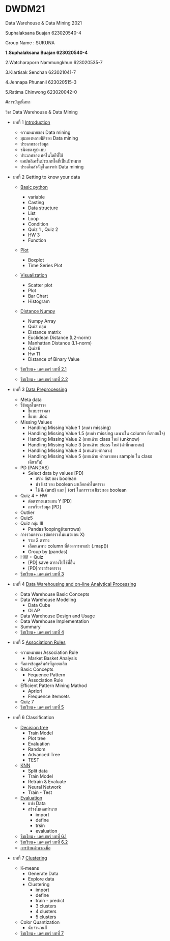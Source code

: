# DWDM21
Data Warehouse &amp; Data Mining 2021

Suphalaksana Buajan  623020540-4

Group Name : SUKUNA 

**1.Suphalaksana Buajan  623020540-4**

2.Watcharaporn Nammungkhun 623020535-7

3.Kiartisak Senchan    623021041-7

4.Jennapa Phunanil  623020515-3

5.Ratima Chinwong 623020042-0

#สารบัญเนิ้อหา

วิชา Data Warehouse & Data Mining 

* บทที่ 1 [Introduction](https://github.com/suphalaksana/DWDM21/blob/main/Chapter-1.pdf)
 
     * ความหมายของ Data mining
     * มุมมองหลายมิติของ Data mining
     * ประเภทของข้อมูล
     * ชนิดของรูปแบบ
     * ประเภทของเทคโนโลยีที่ใช้
     * แอปพลิเคชั่นประเภทใดที่เป็นเป้าหมาย
     * ประเด็นสำคัญในการทำ Data mining
   
* บทที่ 2 Getting to know your data
   * [Basic python](https://github.com/suphalaksana/DWDM21/blob/main/Data101_(Chapter2).ipynb)
     * variable 
     * Casting
     * Data structure
     * List
     * Loop
     * Condition
     * Quiz 1 , Quiz 2
     * HW 3
     * Function
    
   * [Plot](https://github.com/suphalaksana/DWDM21/blob/main/Data102_(Chapter2).ipynb)
     * Boxplot
     * Time Series Plot
   * [Visualization](https://github.com/suphalaksana/DWDM21/blob/main/Data_Visualization.ipynb)
     * Scatter plot
     * Plot
     * Bar Chart 
     * Histogram
   * [Distance Numpy](https://github.com/suphalaksana/DWDM21/blob/main/Distance_Numpy.ipynb)
     * Numpy Array
     * Quiz กลุ่ม
     * Distance matrix
     * Euclidean Distance (L2-norm)
     * Manhattan Distance (L1-norm)
     * Quiz6
     * Hw 11
     * Distance of Binary Value
   * [ชีทเรียน+ เลคเชอร์ บทที่ 2.1](https://github.com/suphalaksana/DWDM21/blob/main/Chapter%202%E0%B9%80%E0%B8%9E%E0%B8%B4%E0%B9%88%E0%B8%A1.pdf)
   * [ชีทเรียน+ เลคเชอร์ บทที่ 2.2](https://github.com/suphalaksana/DWDM21/blob/main/Chapter%202%E0%B9%80%E0%B8%9E%E0%B8%B4%E0%B9%88%E0%B8%A1.pdf)
 * บทที่ 3 [Data Preprocessing](https://github.com/suphalaksana/DWDM21/blob/main/Data_Preprocessing_(Chapter_3).ipynb)
   * Meta data
   * ชี้ข้อมูลในตาราง
     * ชี้แบบธรรมดา
     * ชี้แบบ .iloc
   * Missing Values
     * Handling Missing Value 1 (ลบค่า missing)
     * Handling Missing Value 1.5 (ลบค่า missing เฉพาะใน column ที่เราสนใจ)
     * Handling Missing Value 2 (แทนด้วย class ใหม่ (unknow)
     * Handling Missing Value 3 (แทนด้วย class ใหม่ (ค่าที่เหมาะสม)
     * Handling Missing Value 4 (แทนด้วยค่ากลาง)
     * Handling Missing Value 5 (แทนด้วย ค่ากลางของ sample ใน class เดียวกัน)
   * PD (PANDAS)  
     * Select data by values [PD]
       * สร้าง list ของ boolean
       * นำ list ของ boolean มาเลือกค่าในตาราง
       * ใช้ & (and) และ | (or) ในการรวม list ของ boolean
   * Quiz 4 + HW
     * ต่อตารางแนวแกน Y [PD]
     * การเรียงข้อมูล [PD]
   * Outlier
   * Quiz5
   * Quiz กลุ่ม III
     * Pandas'looping(iterrows)
   * การรวมตาราง (ต่อตารางในแนวแกน X)
     * รวม 2 ตาราง
     * เลือกเฉพาะ column ที่ต้องการมาแปะ (.map())
     * Group by (pandas)
   * HW + Quiz
     * [PD] save ตารางไปใช้ที่อื่น
     * [PD]การสร้างตาราง
   * [ชีทเรียน+ เลคเชอร์ บทที่ 3](https://github.com/suphalaksana/DWDM21/blob/main/Chapter%203---.pdf) 
 * บทที่ 4 [Data Warehousing and on-line Analytical Processing](https://github.com/suphalaksana/DWDM21/blob/main/Chapter%204.pdf)
   * Data Warehouse Basic Concepts
   * Data Warehouse Modeling
     * Data Cube
     * OLAP
   * Data Warehouse Design and Usage
   * Data Warehouse Implementation
   * Summary
   * [ชีทเรียน+ เลคเชอร์ บทที่ 4](https://github.com/suphalaksana/DWDM21/blob/main/Chapter%204.pdf)
 * บทที่ 5 [Associationn Rules](https://github.com/suphalaksana/DWDM21/blob/main/Chapter6_Associationn_Rules_.ipynb)
   * ความหมาของ Association Rule
     * Market Basket Analysis
   * จัดการข้อมูลสินค้าที่ถูกยกเลิก
   * Basic Concepts
     * Fequence Pattern
     * Association Rule
   * Efficient Pattern Mining Mathod
     * Apriori
     * Frequence Itemsets
   * Quiz 7
   * [ชีทเรียน+ เลคเชอร์ บทที่ 5](https://github.com/suphalaksana/DWDM21/blob/main/Chapter%206.pdf)
 * บทที่ 6 Classification
   * [Decision tree](https://github.com/suphalaksana/DWDM21/blob/main/Chapter7_Classification_(Decision_Tree).ipynb)
     * Train Model
     * Plot tree
     * Evaluation
     * Random
     * Advanced Tree
     * TEST
   * [KNN](https://github.com/suphalaksana/DWDM21/blob/main/Chapter7_Classification_(KNN_NN).ipynb)
     * Split data
     * Train Model
     * Retrain & Evaluate
     * Neural Network
     * Train - Test  
   * [Evaluation](https://github.com/suphalaksana/DWDM21/blob/main/Chapter7classification_(Evaluation).ipynb)
     * แบ่ง Data
     * สร้างโมเดลทำนาย
       * import
       * define
       * trsin
       * evaluation
   * [ชีทเรียน+ เลคเชอร์ บทที่ 6.1](https://github.com/suphalaksana/DWDM21/blob/main/Chapter%208..pdf)
   * [ชีทเรียน+ เลคเชอร์ บทที่ 6.2](https://github.com/suphalaksana/DWDM21/blob/main/Chapter%209.pdf)
   * [การบ้านคำนวณมือ](https://github.com/suphalaksana/DWDM21/blob/main/%E0%B8%81%E0%B8%B2%E0%B8%A3%E0%B8%9A%E0%B9%89%E0%B8%B2%E0%B8%99%20(%E0%B8%84%E0%B8%B3%E0%B8%99%E0%B8%A7%E0%B8%93%E0%B8%A1%E0%B8%B7%E0%B8%AD).pdf)
 * บทที่ 7 [Clustering](https://github.com/suphalaksana/DWDM21/blob/main/Chap8_Clustering.ipynb)
   * K-means
     * Generate Data
     * Explore data
     * Clustering
       * import
       * define
       * train - predict
       * 3 clusters
       * 4 clusters
       * 5 clusters
   * Color Quantization
     * นับจำนวนสี   
   * [ชีทเรียน+ เลคเชอร์ บทที่ 7](https://github.com/suphalaksana/DWDM21/blob/main/10ClusBasic.pdf)
  
    
